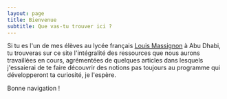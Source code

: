 ```yaml
---
layout: page
title: Bienvenue
subtitle: Que vas-tu trouver ici ?
---
```


Si tu es l'un de mes élèves au lycée français [Louis Massignon](http://llm.education) à Abu Dhabi, tu trouveras sur ce site l'intégralité des ressources que nous aurons travaillées en cours, agrémentées de quelques articles dans lesquels j'essaierai de te faire découvrir des notions pas toujours au programme qui développeront ta curiosité, je l'espère.

Bonne navigation !

